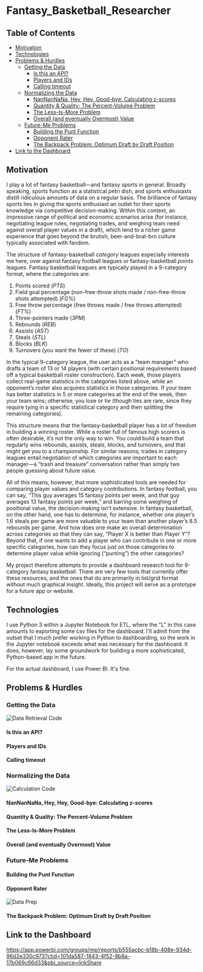 # Fantasy_Basketball_Researcher

## Table of Contents

- [Motivation](#Motivation)
- [Technologies](#Technologies)
- [Problems & Hurdles](#Problems-&-Hurdles)
  * [Getting the Data](#Getting-the-Data)
    + [Is this an API?](#Is-this-an-API?)
    + [Players and IDs](#Playes-and-IDs)
    + [Calling timeout](#Calling-timeout)
  * [Normalizing the Data](#Normalizing-the-Data)
    + [NanNanNaNa, Hey, Hey, Good-bye: Calculating z-scores](#nannannana-hey-hey-good-bye-calculating-z-scores)
    + [Quantity & Quality: The Percent-Volume Problem](#quantity--quality-the-percent-volume-problem)
    + [The Less-Is-More Problem](#The-Less-Is-More-Problem)
    + [Overall (and eventually Overmost) Value](#Overall-and-eventually-Overmost-Value)
  * [Future-Me Problems](#Future-Me-Problems)
    + [Building the Punt Function](#Building-the-Punt-Function)
    + [Opponent Rater](#Opponent-Rater)
    + [The Backpack Problem: Optimum Draft by Draft Position](#The-Backpack-Problem-Optimum-Draft-by-Draft-Position)
 - [Link to the Dashboard](#Link-to-the-Dashboard)

## Motivation

I play a lot of fantasy basketball—and fantasy sports in general. Broadly speaking, sports function as a statistical petri dish, and sports enthusiasts distill ridiculous amounts of data on a regular basis. The brilliance of fantasy sports lies in giving the sports enthusiast an outlet for their sports knowledge via competitive decision-making. Within this context, an impressive range of political and economic scenarios arise (for instance, negotiating league rules, negotiating trades, and weighing team need against overall player values in a draft), which lend to a richer game experience that goes beyond the brutish, beer-and-brat-bro culture typically associated with fandom.

The structure of fantasy-basketball *category* leagues especially interests me here, over against fantasy football leagues or fantasy-basketball *points* leagues. Fantasy basketball leagues are typically played in a 9-category format, where the categories are:

  1.	Points scored (*PTS*)
  2.  Field goal percentage (non-free-throw shots made / non-free-throw shots attempted) (*FG%*)
  3.	Free throw percentage (free throws made / free throws attempted) (*FT%*)
  4.	Three-pointers made (*3PM*)
  5.	Rebounds (*REB*)
  6.	Assists (*AST*)
  7.	Steals (*STL*)
  8.	Blocks (*BLK*)
  9.	Turnovers (you want the fewer of these) (*TO*)

In the typical 9-category league, the user acts as a "team manager" who drafts a team of 13 or 14 players (with certain positional requirements based off a typical basketball roster construction). Each week, those players collect real-game statistics in the categories listed above, while an opponent’s roster also acquires statistics in those categories. If your team has better statistics in 5 or more categories at the end of the week, then your team wins; otherwise, you lose or tie (though ties are rare, since they require tying in a specific statistical category and then splitting the remaining categories).

This structure means that the fantasy-basketball player has a lot of freedom in building a winning roster. While a roster full of famous high scorers is often desirable, it’s not the only way to win. You could build a team that regularly wins rebounds, assists, steals, blocks, and turnovers, and that might get you to a championship. For similar reasons, trades in category leagues entail negotiation of which categories are important to each manager—a “trash and treasure” conversation rather than simply two people guessing about future value.

All of this means, however, that more sophisticated tools are needed for comparing player values and category contributions. In fantasy football, you can say, “This guy averages 15 fantasy points per week, and that guy averages 13 fantasy points per week,” and barring some weighing of positional value, the decision-making isn’t extensive. In fantasy basketball, on the other hand, one has to determine, for instance, whether one player’s 1.6 steals per game are more valuable to your team than another player’s 8.5 rebounds per game. And how does one make an overall determination across categories so that they can say, “Player X is better than Player Y”? Beyond that, if one wants to add a player who can contribute in one or more specific categories, how can they focus just on those categories to determine player value while ignoring (“punting”) the other categories?

My project therefore attempts to provide a dashboard research tool for 9-category fantasy basketball. There are very few tools that currently offer these resources, and the ones that do are primarily in list/grid format without much graphical insight. Ideally, this project will serve as a prototype for a future app or website.

## Technologies

I use Python 3 within a Jupyter Notebook for ETL, where the "L" in this case amounts to exporting some csv files for the dashboard. I'll admit from the outset that I much prefer working in Python to dashboarding, so the work in the Jupyter notebook exceeds what was necessary for the dashboard. It does, however, lay some groundwork for building a more sophisticated, Python-based app in the future.

For the actual dashboard, I use Power BI. It's fine.

## Problems & Hurdles

### Getting the Data

![Data Retrieval Code](../data_retrieval.png)

#### Is this an API?
#### Players and IDs
#### Calling timeout

### Normalizing the Data

![Calculation Code](../calculations.png)

#### NanNanNaNa, Hey, Hey, Good-bye: Calculating z-scores
#### Quantity & Quality: The Percent-Volume Problem
#### The Less-Is-More Problem
#### Overall (and eventually Overmost) Value

### Future-Me Problems

#### Building the Punt Function
#### Opponent Rater

![Data Prep](../data_prep.png)

#### The Backpack Problem: Optimum Draft by Draft Position

## Link to the Dashboard

https://app.powerbi.com/groups/me/reports/b555acbc-b18b-408e-934d-96d2e330c973?ctid=101da587-1843-4f52-8b8a-17b069c66d33&pbi_source=linkShare
